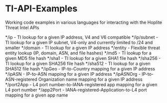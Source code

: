 # TI-API-Examples

Working code examples in various languages for interacting with the Hoplite Threat Intel APIs

*/ip - TI lookup for a given IP address, V4 and V6 compatible
*/ip/subnet - TI lookup for a given IP subnet, V4-only and currently limited to /24 and smaller
*/domain - TI lookup for a given IP address
*/entity - Flexible threat entity lookup (IP, domain, ASN, and file hashes)
*/md5 - TI lookup for a given MD5 file hash
*/sha1 - TI lookup for a given SHA1 file hash
*/sha256 - TI lookup for a given SHA256 file hash
*/sha512 - TI lookup for a given SHA512 file hash
*/ipGeo - IP-to-Country mapping for a given IP address
*/ipASN - IP-to-ASN mapping for a given IP address
*/ipASNOrg - IP-to-ASN-registered Organization name mapping for a given IP address
*/port2App - L4 port number-to-IANA-registered app mapping for a given L4 port number
*/app2Port - IANA-registered-Application-to-L4 port mapping for a given app name
